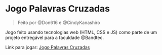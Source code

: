 # Jogo Palavras Cruzadas

> Feito por @Don616 e @CindyKanashiro

Jogo feito usando tecnologias web (HTML, CSS e JS) como parte de um projeto entregável para a faculdade @Bandtec.

Link para jogar: [Jogo Palavras Cruzadas](http://cruzadinha-cindy-don.surge.sh)


